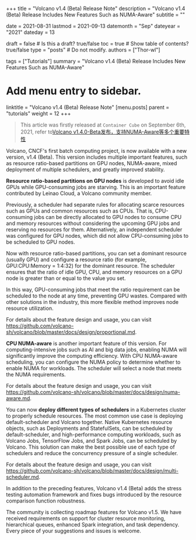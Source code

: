 +++
title = "Volcano v1.4 (Beta) Release Note"
description = "Volcano v1.4 (Beta) Release Includes New Features Such as NUMA-Aware"
subtitle = ""

date = 2021-08-31
lastmod = 2021-09-13
datemonth = "Sep"
dateyear = "2021"
dateday = 13

draft = false  # Is this a draft? true/false
toc = true  # Show table of contents? true/false
type = "posts"  # Do not modify.
authors = ["Thor-wl"]

tags = ["Tutorials"]
summary = "Volcano v1.4 (Beta) Release Includes New Features Such as NUMA-Aware"

# Add menu entry to sidebar.
linktitle = "Volcano v1.4 (Beta) Release Note"
[menu.posts]
parent = "tutorials"
weight = 12
+++

>This article was firstly released at `Container Cube` on September 6th, 2021, refer to[Volcano v1.4.0-Beta发布，支持NUMA-Aware等多个重要特性](https://mp.weixin.qq.com/s/S5JAQI0uLoTEx0lvYDXM4Q)  

Volcano, CNCF's first batch computing project, is now available with a new version, v1.4 (Beta). This version includes multiple important features, such as resource ratio-based partitions on GPU nodes, NUMA-aware, mixed deployment of multiple schedulers, and greatly improved stability.

__Resource ratio-based partitions on GPU nodes__ is developed to avoid idle GPUs while GPU-consuming jobs are starving. This is an important feature contributed by Leinao Cloud, a Volcano community member. 

Previously, a scheduler had separate rules for allocating scarce resources such as GPUs and common resources such as CPUs. That is, CPU-consuming jobs can be directly allocated to GPU nodes to consume CPU and memory resources without considering the upcoming GPU jobs and reserving no resources for them. Alternatively, an independent scheduler was configured for GPU nodes, which did not allow CPU-consuming jobs to be scheduled to GPU nodes.

Now with resource ratio-based partitions, you can set a dominant resource (usually GPU) and configure a resource ratio (for example, GPU:CPU:Memory = 1:4:32) for the dominant resource. The scheduler ensures that the ratio of idle GPU, CPU, and memory resources on a GPU node is greater than or equal to the value you set.

In this way, GPU-consuming jobs that meet the ratio requirement can be scheduled to the node at any time, preventing GPU wastes. Compared with other solutions in the industry, this more flexible method improves node resource utilization.

For details about the feature design and usage, you can visit https://github.com/volcano-sh/volcano/blob/master/docs/design/proportional.md.


__CPU NUMA-aware__ is another important feature of this version. For computing-intensive jobs such as AI and big data jobs, enabling NUMA will significantly improve the computing efficiency. With CPU NUMA-aware scheduling, you can configure the NUMA policy to determine whether to enable NUMA for workloads. The scheduler will select a node that meets the NUMA requirements.

For details about the feature design and usage, you can visit https://github.com/volcano-sh/volcano/blob/master/docs/design/numa-aware.md.

You can now __deploy different types of schedulers__ in a Kubernetes cluster to properly schedule resources. The most common use case is deploying default-scheduler and Volcano together. Native Kubernetes resource objects, such as Deployments and StatefulSets, can be scheduled by default-scheduler, and high-performance computing workloads, such as Volcano Jobs, TensorFlow Jobs, and Spark Jobs, can be scheduled by Volcano. This solution can make the best possible use of each type of schedulers and reduce the concurrency pressure of a single scheduler. 

For details about the feature design and usage, you can visit https://github.com/volcano-sh/volcano/blob/master/docs/design/multi-scheduler.md.

In addition to the preceding features, Volcano v1.4 (Beta) adds the stress testing automation framework and fixes bugs introduced by the resource comparison function robustness.

The community is collecting roadmap features for Volcano v1.5. We have received requirements on support for cluster resource monitoring, hierarchical queues, enhanced Spark integration, and task dependency. Every piece of your suggestions and issues is welcome.
